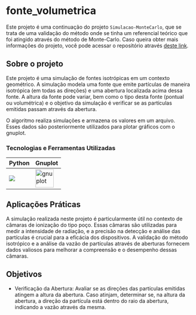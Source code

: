 # fonte_volumetrica

Este projeto é uma continuação do projeto `Simulacao-MonteCarlo`, que se trata de uma validação do método onde se tinha um referencial teórico que foi atingido através do método de Monte-Carlo. Caso queira obter mais informações do projeto, você pode acessar o repositório através [deste link](https://github.com/AlexandreNevesdeFreitas/Simulacao-MonteCarlo).

## Sobre o projeto

Este projeto é uma simulação de fontes isotrópicas em um contexto geométrico. A simulação modela uma fonte que emite partículas de maneira isotrópica (em todas as direções) e uma abertura localizada acima dessa fonte. A altura da fonte pode variar, bem como o tipo desta fonte (pontual ou volumétrica) e o objetivo da simulação é verificar se as partículas emitidas passam através da abertura.

O algoritmo realiza simulações e armazena os valores em um arquivo. Esses dados são posteriormente utilizados para plotar gráficos com o gnuplot.

### Tecnologias e Ferramentas Utilizadas

| Python | Gnuplot | 
|-----|-----|
| <img src="https://cdn.jsdelivr.net/gh/devicons/devicon@latest/icons/python/python-original.svg" /> | <img align="center" alt="gnuplot" height="50" width="50" src="https://www.svgrepo.com/show/373631/gnuplot.svg">


## Aplicações Práticas

A simulação realizada neste projeto é particularmente útil no contexto de câmaras de ionização do tipo poço. Essas câmaras são utilizadas para medir a intensidade de radiação, e a precisão na detecção e análise das partículas é crucial para a eficácia dos dispositivos. A validação do método isotrópico e a análise da vazão de partículas através de aberturas fornecem dados valiosos para melhorar a compreensão e o desempenho dessas câmaras.


## Objetivos

- Verificação da Abertura: Avaliar se as direções das partículas emitidas atingem a altura da abertura. Caso atinjam, determinar se, na altura da abertura, a direção da partícula está dentro do raio da abertura, indicando a vazão através da mesma.



